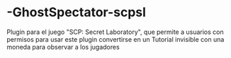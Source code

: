 # -GhostSpectator-scpsl
Plugin para el juego "SCP: Secret Laboratory", que permite a usuarios con permisos para usar este plugin convertirse en un Tutorial invisible con una moneda para observar a los jugadores
